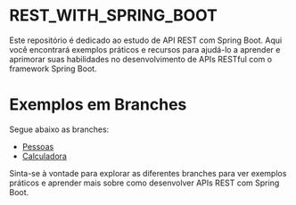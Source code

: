 # REST_WITH_SPRING_BOOT
Este repositório é dedicado ao estudo de API REST com Spring Boot. 
Aqui você encontrará exemplos práticos e recursos para ajudá-lo a aprender e aprimorar suas habilidades no desenvolvimento de APIs RESTful com o framework Spring Boot.

# Exemplos em Branches
Segue abaixo as branches:

- [Pessoas](https://github.com/RICKBISPO/REST_WITH_SPRING_BOOT/tree/pessoas)
- [Calculadora](https://github.com/RICKBISPO/REST_WITH_SPRING_BOOT/tree/calculadora)


Sinta-se à vontade para explorar as diferentes branches para ver exemplos práticos e aprender mais sobre como desenvolver APIs REST com Spring Boot.
